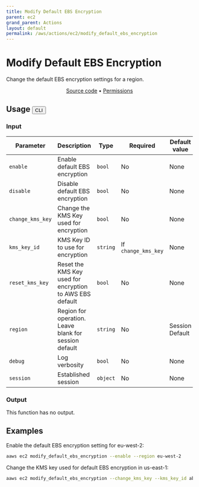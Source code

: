 ```yaml
---
title: Modify Default EBS Encryption
parent: ec2
grand_parent: Actions
layout: default
permalink: /aws/actions/ec2/modify_default_ebs_encryption
---
```


# Modify Default EBS Encryption

Change the default EBS encryption settings for a region.

<p align="center">
   <a href="https://github.com/avtomat-hub/avtomat-aws/tree/main/avtomat_aws/ec2/modify_default_ebs_encryption.py">Source code</a> •
   <a href="/aws/permissions/ec2/modify_default_ebs_encryption">Permissions</a>
</p>

## Usage <button id="toggleButton" class="btn fs-3" onclick="toggleTables()">CLI</button>

### Input

| Parameter        | Description                                              | Type     | Required            | Default value   |
|------------------|----------------------------------------------------------|----------|---------------------|-----------------|
| `enable`         | Enable default EBS encryption                            | `bool`   | No                  | None            |
| `disable`        | Disable default EBS encryption                           | `bool`   | No                  | None            |
| `change_kms_key` | Change the KMS Key used for encryption                   | `bool`   | No                  | None            |
| `kms_key_id`     | KMS Key ID to use for encryption                         | `string` | If `change_kms_key` | None            |
| `reset_kms_key`  | Reset the KMS Key used for encryption to AWS EBS default | `bool`   | No                  | None            |
| `region`         | Region for operation. Leave blank for session default    | `string` | No                  | Session Default |
| `debug`          | Log verbosity                                            | `bool`   | No                  | None            |
| `session`        | Established session                                      | `object` | No                  | None            |

### Output

This function has no output.

<div markdown="1" id="cli" style="display: block;">

## Examples

Enable the default EBS encryption setting for eu-west-2:

```bash
aaws ec2 modify_default_ebs_encryption --enable --region eu-west-2
```

Change the KMS key used for default EBS encryption in us-east-1:

```bash
aaws ec2 modify_default_ebs_encryption --change_kms_key --kms_key_id abcd1234-a123-456a-a12b-a123b4cd56ef
```

</div>

<div markdown="1" id="prog" style="display: none;">

## Examples

Enable the default EBS encryption setting for eu-west-2:

```python
from avtomat_aws import ec2

response = ec2.modify_default_ebs_encryption(enable=True,
                                             region="eu-west-2")
```

Change the KMS key used for default EBS encryption in us-east-1:

```python
from avtomat_aws import ec2

response = ec2.modify_default_ebs_encryption(change_kms_key=True,
                                             kms_key_id="abcd1234-a123-456a-a12b-a123b4cd56ef")
```

</div>

<script>
  function toggleTables() {
    var cli = document.getElementById("cli");
    var prog = document.getElementById("prog");
    var toggleButton = document.getElementById("toggleButton");
    if (cli.style.display === "none") {
      cli.style.display = "block";
      prog.style.display = "none";
      toggleButton.innerHTML = "CLI";
    } else {
      cli.style.display = "none";
      prog.style.display = "block";
      toggleButton.innerHTML = "Programmatic";
    } 
  }
</script>
